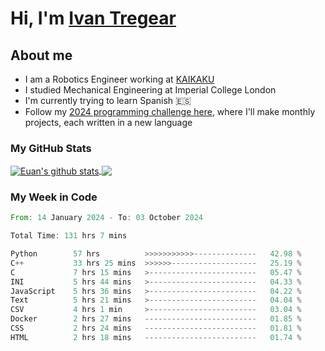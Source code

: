 # Hi, I'm [Ivan Tregear](https://www.linkedin.com/in/ivantregear/)

## About me

* I am a Robotics Engineer working at [KAIKAKU](https://github.com/KAIKAKU-AI)
* I studied Mechanical Engineering at Imperial College London
* I'm currently trying to learn Spanish :es:
* Follow my [2024 programming challenge here](https://github.com/ITregear?tab=repositories), where I'll make monthly projects, each written in a new language


### My GitHub Stats

<a href="#my-github-stats">
  <img align="center" src="https://github-readme-stats.vercel.app/api?username=itregear&count_private=true&show_icons=true&include_all_commits=true&theme=material-palenight" alt="Euan's github stats" />
</a>

<a href="#my-github-stats">
  <img align="center" src="https://github-readme-stats.vercel.app/api/top-langs/?username=itregear&layout=compact&theme=material-palenight" />
</a>

### My Week in Code
<!--START_SECTION:waka-->

```rust
From: 14 January 2024 - To: 03 October 2024

Total Time: 131 hrs 7 mins

Python        57 hrs          >>>>>>>>>>>--------------   42.98 %
C++           33 hrs 25 mins  >>>>>>-------------------   25.19 %
C             7 hrs 15 mins   >------------------------   05.47 %
INI           5 hrs 44 mins   >------------------------   04.33 %
JavaScript    5 hrs 36 mins   >------------------------   04.22 %
Text          5 hrs 21 mins   >------------------------   04.04 %
CSV           4 hrs 1 min     >------------------------   03.04 %
Docker        2 hrs 27 mins   -------------------------   01.85 %
CSS           2 hrs 24 mins   -------------------------   01.81 %
HTML          2 hrs 18 mins   -------------------------   01.74 %
```

<!--END_SECTION:waka-->
